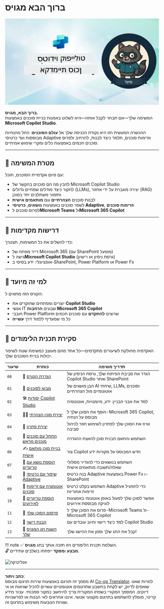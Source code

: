 <!--
CO_OP_TRANSLATOR_METADATA:
{
  "original_hash": "8b5ecad9d5d073ea3f4c2b844e80f2e5",
  "translation_date": "2025-10-17T01:14:16+00:00",
  "source_file": "docs/recruit/README.md",
  "language_code": "he"
}
-->
# ברוך הבא מגויס

![מגויס אקדמיית סוכני Copilot Studio](../../../../translated_images/mcs-agent-academy-recruit-banner.f01c323f046afa313523de9d6da40d3774cc0fc0d1a4bf66e2ea0568b31b960c.he.png)

**ברוך הבא, מגויס.**  
המשימה שלך—אם תבחר לקבל אותה—היא לשלוט באמנות בניית סוכנים באמצעות **Microsoft Copilot Studio**.

ההכשרה המעשית הזו היא נקודת הכניסה שלך אל **עולם הסוכנים**: החל מהנחיות מבוססות ועד כרטיסי Adaptive וזרימות סוכנים, תלמד כיצד לבנות, להרחיב ולפרוס סוכנים חכמים באמצעות כלים ומקרי שימוש אמיתיים.

---

## 🎯 מטרת המשימה

עם סיום אקדמיית הסוכנים, תוכל:

- להבין מה הם סוכנים בהקשר של Microsoft Copilot Studio
- לחקור כיצד מודלים שפתיים גדולים (LLMs), יצירה מוגברת על ידי אחזור (RAG) ותזמור משתלבים יחד בסוכן
- לבנות סוכנים **הצהרתיים** וגם **מותאמים אישית**
- לשפר סוכנים באמצעות **נושאים**, **כרטיסי Adaptive**, ו**זרימות סוכנים**
- לפרוס סוכנים ל**Microsoft Teams** ול**Microsoft 365 Copilot**

---

## 🧪 דרישות מקדימות

כדי להשלים את כל המשימות, תצטרך:

- דייר מפתח של Microsoft 365 (עם SharePoint מופעל)
- גישה ל**Microsoft Copilot Studio** (גרסת ניסיון או רישיון)
- אופציונלי: ידע בסיסי ב-SharePoint, Power Platform או Power Fx

---

## 🧬 למי זה מיועד

הקורס הזה מתאים ל:

- יוצרים ומפתחים שחוקרים את **Copilot Studio**
- אנשי IT שבונים **הרחבות Microsoft 365 Copilot**
- חובבי Power Platform שרוצים **להתקדם** עם סוכנים חכמים
- כל מי שמעדיף ללמוד דרך **עשייה**

---

## 🧭 סקירת תכנית הלימודים

האקדמיה מחולקת לשיעורים מתקדמים—כל אחד מהם מעוצב כמשימת שטח לשיפור יכולות בניית הסוכנים שלך.

| שיעור | כותרת | תדריך משימה |
|--------|-------|------------------|
| `00` | 🧰 [הגדרת הקורס](./00-course-setup/README.md) | הגדר את סביבת הפיתוח שלך, גרסת הניסיון של Copilot Studio ואתר SharePoint |
| `01` | 🧠 [מבוא לסוכנים](./01-introduction-to-agents/README.md) | הבן מושגים של AI שיחתי, LLMs, וסוכנים אוטונומיים מול הצהרתיים |
| `02` | 🛠️ [יסודות Copilot Studio](./02-copilot-studio-fundamentals/README.md) | למד את אבני הבניין: ידע, מיומנויות, אוטונומיה |
| `03` | 👩‍💻 [יצירת סוכן הצהרתי](./03-create-a-declarative-agent-for-M365Copilot/README.md) | הוסף את הסוכן שלך ל-Microsoft 365 Copilot, מבוסס על הנחיה |
| `04` | 🧩 [יצירת פתרון](./04-creating-a-solution/README.md) | ארוז את הסוכן שלך לפתרון לשימוש חוזר לניהול סביבה |
| `05` | 🚀 [התחל עם סוכנים מוכנים מראש](./05-using-prebuilt-agents/README.md) | השתמש והתאם תבנית סוכן להאצת ההגדרה |
| `06` | ✍️ [בניית סוכן מותאם אישית](./06-create-agent-from-conversation/README.md) | צור Copilot חדש המבוסס על מקורות ידע |
| `07` | 🧠 [הוספת נושא עם טריגרים](./07-add-new-topic-with-trigger/README.md) | השתמש בנושאים כדי להגדיר מסלולי שאלה/תשובה מותאמים אישית |
| `08` | 🪪 [שיפור עם כרטיסי Adaptive](./08-add-adaptive-card/README.md) | בנה כרטיס Adaptive באמצעות Power Fx ו-SharePoint |
| `09` | 🔁 [אוטומציה עם זרימות סוכנים](./09-add-an-agent-flow/README.md) | השתמש בקלט כרטיס Adaptive כדי להפעיל זרימות אחוריות |
| `10` | 🧭 [הוספת טריגרים לאירועים](./10-add-event-triggers/README.md) | אפשר לסוכן שלך לפעול באופן אוטונומי באמצעות לוגיקה מבוססת אירועים |
| `11` | 📢 [פרסום הסוכן שלך](./11-publish-your-agent/README.md) | פרוס את הסוכן שלך ל-Microsoft Teams ול-Microsoft 365 Copilot |
| `12` | 🪪 [הבנת רישוי](./12-understanding-licensing/README.md) | למד כיצד רישוי וחיוב עובדים עם Copilot Studio |
| `13` | 🚨 [השגת תג המגויס שלך](./course-completion-badges-recruit/README.md) | קבל את התג שלך וסמן את ההישג שלך! |

!!! note
    ✅ השלמת תכנית הלימודים הזו תזכה אותך בתג **מגויס**.  
    🔓 **מבצע** ו**מפקד** ייפתחו בשלבים עתידיים.

<!-- markdownlint-disable-next-line MD033 -->
<img src="https://m365-visitor-stats.azurewebsites.net/agent-academy/recruit" alt="אנליטיקה" />

---

**כתב ויתור**:  
מסמך זה תורגם באמצעות שירות תרגום מבוסס AI [Co-op Translator](https://github.com/Azure/co-op-translator). למרות שאנו שואפים לדיוק, יש לקחת בחשבון שתרגומים אוטומטיים עשויים להכיל שגיאות או אי דיוקים. המסמך המקורי בשפתו המקורית צריך להיחשב כמקור סמכותי. עבור מידע קריטי, מומלץ להשתמש בתרגום מקצועי אנושי. איננו אחראים לאי הבנות או לפרשנויות שגויות הנובעות משימוש בתרגום זה.